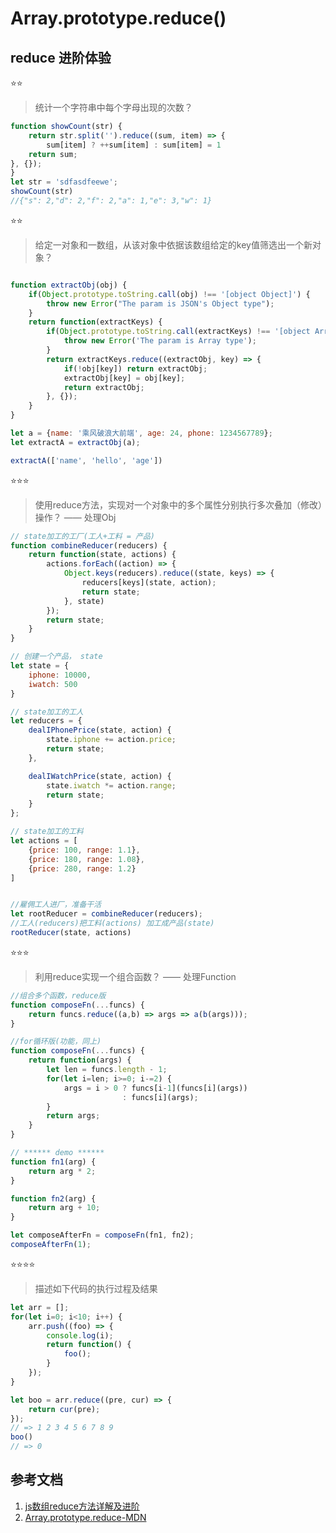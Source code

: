 #  Array.prototype.reduce()

## reduce 进阶体验
⭐️⭐️

> 统计一个字符串中每个字母出现的次数？

```javascript
function showCount(str) {
	return str.split('').reduce((sum, item) => {
		sum[item] ? ++sum[item] : sum[item] = 1
	return sum;
}, {});
}
let str = 'sdfasdfeewe';
showCount(str)
//{"s": 2,"d": 2,"f": 2,"a": 1,"e": 3,"w": 1}
```

⭐️⭐️

> 给定一对象和一数组，从该对象中依据该数组给定的key值筛选出一个新对象？

```Javascript

function extractObj(obj) {
	if(Object.prototype.toString.call(obj) !== '[object Object]') {
		throw new Error("The param is JSON's Object type");
	}
	return function(extractKeys) {
		if(Object.prototype.toString.call(extractKeys) !== '[object Array]') {
			throw new Error('The param is Array type');
		} 
		return extractKeys.reduce((extractObj, key) => {
			if(!obj[key]) return extractObj;
			extractObj[key] = obj[key];
			return extractObj;
		}, {});
	}
}

let a = {name: '乘风破浪大前端', age: 24, phone: 1234567789};
let extractA = extractObj(a);

extractA(['name', 'hello', 'age'])
```

⭐️⭐️⭐️

> 使用reduce方法，实现对一个对象中的多个属性分别执行多次叠加（修改）操作？ —— 处理Obj

```Javascript
// state加工的工厂(工人+工料 = 产品)
function combineReducer(reducers) {
	return function(state, actions) {
		actions.forEach((action) => {
			Object.keys(reducers).reduce((state, keys) => {
				reducers[keys](state, action);
				return state;
			}, state)
		});
		return state;
	}
}

// 创建一个产品， state
let state = {
	iphone: 10000,
	iwatch: 500
}

// state加工的工人
let reducers = {
	dealIPhonePrice(state, action) {
		state.iphone += action.price;
		return state;
	},

	dealIWatchPrice(state, action) {
		state.iwatch *= action.range;
		return state;
	}
};

// state加工的工料
let actions = [
    {price: 100, range: 1.1},
	{price: 180, range: 1.08},
	{price: 280, range: 1.2}
]


//雇佣工人进厂，准备干活
let rootReducer = combineReducer(reducers);
//工人(reducers)把工料(actions) 加工成产品(state)
rootReducer(state, actions)
```

⭐️⭐️⭐️

> 利用reduce实现一个组合函数？ —— 处理Function

```Javascript
//组合多个函数，reduce版
function composeFn(...funcs) {
	return funcs.reduce((a,b) => args => a(b(args)));
}

//for循环版(功能，同上)
function composeFn(...funcs) {
	return function(args) {
		let len = funcs.length - 1;
		for(let i=len; i>=0; i-=2) {
			args = i > 0 ? funcs[i-1](funcs[i](args))
					     : funcs[i](args);
		}
		return args;
	}
}

// ****** demo ******
function fn1(arg) {
	return arg * 2;
}

function fn2(arg) {
	return arg + 10;
}

let composeAfterFn = composeFn(fn1, fn2);
composeAfterFn(1);

```

⭐️⭐️⭐️⭐️

> 描述如下代码的执行过程及结果

```javascript
let arr = [];
for(let i=0; i<10; i++) {
	arr.push((foo) => {
		console.log(i);
		return function() {
			foo();
		}
	});
}

let boo = arr.reduce((pre, cur) => {
	return cur(pre);
});
// => 1 2 3 4 5 6 7 8 9
boo()
// => 0
```

## 参考文档

1. [js数组reduce方法详解及进阶](https://segmentfault.com/a/1190000010731933)
2. [Array.prototype.reduce-MDN](https://developer.mozilla.org/en-US/docs/Web/JavaScript/Reference/Global_Objects/Array/Reduce)

